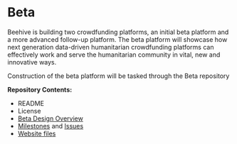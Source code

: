 # Beta

Beehive is building two crowdfunding platforms, an initial beta platform and a more advanced follow-up platform. The beta platform will showcase how next generation data-driven humanitarian crowdfunding platforms can effectively work and serve the humanitarian community in vital, new and innovative ways.

Construction of the beta platform will be tasked through the Beta repository


**Repository Contents:**

- README
- License
- [Beta Design Overview](https://github.com/BeehiveNGO/Beta/blob/master/Beta_Design_Overview.md)
- [Milestones](https://github.com/BeehiveNGO/Beta/milestones) and [Issues](https://github.com/BeehiveNGO/Beta/issues)
- [Website files](https://github.com/BeehiveNGO/Beta/blob/master/files.md)
